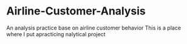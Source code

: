 # Airline-Customer-Analysis
An analysis practice base on airline customer behavior
This is a place where I put apracticing nalytical project 
